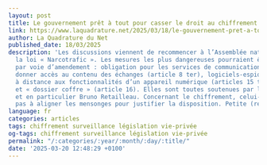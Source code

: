 ```yaml
---
layout: post
title: Le gouvernement prêt à tout pour casser le droit au chiffrement
link: https://www.laquadrature.net/2025/03/18/le-gouvernement-pret-a-tout-pour-casser-le-droit-au-chiffrement
author: La Quadrature du Net
published_date: 18/03/2025
description: 'Les discussions viennent de recommencer à l’Assemblée nationale concernant
  la loi « Narcotrafic ». Les mesures les plus dangereuses pourraient être réintroduites
  par voie d’amendement : obligation pour les services de communication chiffrée de
  donner accès au contenu des échanges (article 8 ter), logiciels-espions pour accéder
  à distance aux fonctionnalités d’un appareil numérique (articles 15 ter et 15 quater)
  et « dossier coffre » (article 16). Elles sont toutes soutenues par le gouvernement
  et en particulier Bruno Retailleau. Concernant le chiffrement, celui-ci n’hésite
  pas à aligner les mensonges pour justifier la disposition. Petite (re)mise au point.'
language: fr
categories: articles
tags: chiffrement surveillance législation vie-privée
og-tags: chiffrement surveillance législation vie-privée
permalink: "/:categories/:year/:month/:day/:title/"
date: '2025-03-20 12:48:29 +0100'
---
```

